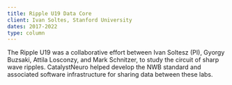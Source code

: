 ```yaml
---
title: Ripple U19 Data Core
client: Ivan Soltes, Stanford University
dates: 2017-2022
type: column
---
```

The Ripple U19 was a collaborative effort between Ivan Soltesz (PI), Gyorgy Buzsaki, Attila Losconzy, and Mark Schnitzer, to study the circuit of sharp wave ripples. CatalystNeuro helped develop the NWB standard and associated software infrastructure for sharing data between these labs.